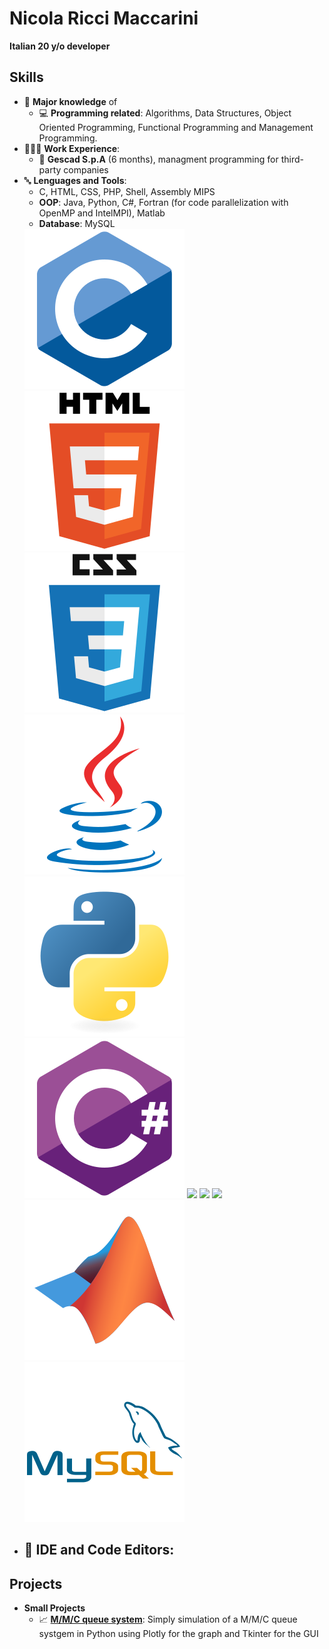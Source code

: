 # Nicola Ricci Maccarini
**Italian 20 y/o developer**

## Skills

- 🧠 **Major knowledge** of
  - 💻 **Programming related**: Algorithms, Data Structures, Object Oriented Programming, Functional Programming and Management Programming.
- 👨🏻‍💻 **Work Experience**:
  - 🏢 **Gescad S.p.A** (6 months), managment programming for third-party companies
- 🔤 **Lenguages and Tools**:
    - C, HTML, CSS, PHP, Shell, Assembly MIPS
    - **OOP**: Java, Python, C#, Fortran (for code parallelization with OpenMP and IntelMPI), Matlab
    - **Database**: MySQL
     <div>
     <img src=https://github.com/devicons/devicon/blob/master/icons/c/c-original.svg>
     <img src=https://github.com/devicons/devicon/blob/master/icons/html5/html5-original-wordmark.svg>
     <img src=https://github.com/devicons/devicon/blob/master/icons/css3/css3-original-wordmark.svg>
     <img src=https://github.com/devicons/devicon/blob/master/icons/java/java-original.svg>
     <img src=https://github.com/devicons/devicon/blob/master/icons/python/python-original.svg>
     <img src=https://github.com/devicons/devicon/blob/master/icons/csharp/csharp-original.svg>
     <img src=https://ia.wikipedia.org/wiki/FORTRAN#/media/File:Fortran_logo.svg>
     <img src=https://en.wikipedia.org/wiki/OpenMP#/media/File:OpenMP_logo.png>
     <img src=https://insidehpc.com/wp-content/uploads/2017/08/MPI.jpg>
     <img src=https://github.com/devicons/devicon/blob/master/icons/matlab/matlab-original.svg>
     <img src=https://github.com/devicons/devicon/blob/master/icons/mysql/mysql-original-wordmark.svg>
     </div>
- 📝 **IDE and Code Editors**:
  - 

## Projects 

- **Small Projects**
  - 📈 [**M/M/C queue system**](https://github.com/Network-Project-Unife/Simulation-of-an-MMC-queue-system): Simply simulation of a M/M/C queue systgem in Python using Plotly      for the graph and Tkinter for the GUI
